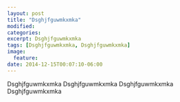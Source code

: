 ```yaml
---
layout: post
title: "Dsghjfguwmkxmka"
modified:
categories: 
excerpt: Dsghjfguwmkxmka
tags: [Dsghjfguwmkxmka, Dsghjfguwmkxmka]
image:
  feature:
date: 2014-12-15T00:07:10-06:00
---
```


Dsghjfguwmkxmka
Dsghjfguwmkxmka
Dsghjfguwmkxmka
Dsghjfguwmkxmka